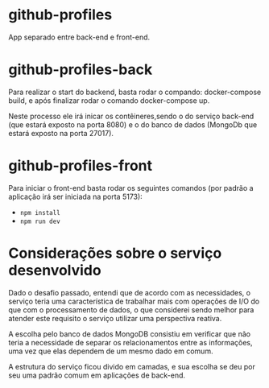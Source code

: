 # github-profiles

App separado entre back-end e front-end.

# github-profiles-back

Para realizar o start do backend, basta rodar o compando: docker-compose build, e após finalizar rodar o comando docker-compose up.

Neste processo ele irá inicar os contêineres,sendo o do serviço back-end (que estará exposto na porta 8080) e o do banco de dados (MongoDb que estará exposto na porta 27017).

# github-profiles-front

Para iniciar o front-end basta rodar os seguintes comandos (por padrão a aplicação irá ser iniciada na porta 5173):
- `npm install` 
- `npm run dev`

# Considerações sobre o serviço desenvolvido

Dado o desafio passado, entendi que de acordo com as necessidades, o serviço teria uma característica de trabalhar mais com operações de I/O do que com o processamento de dados, o que considerei sendo melhor para atender este requisito o serviço utilizar uma perspectiva reativa.

A escolha pelo banco de dados MongoDB consistiu em verificar que não teria a necessidade de separar os relacionamentos entre as informações, uma vez que elas dependem de um mesmo dado em comum.

A estrutura do serviço ficou divido em camadas, e sua escolha se deu por seu uma padrão comum em aplicações de back-end.
